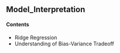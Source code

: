 ## Model_Interpretation

#### Contents
- Ridge Regression
- Understanding of Bias-Variance Tradeoff
